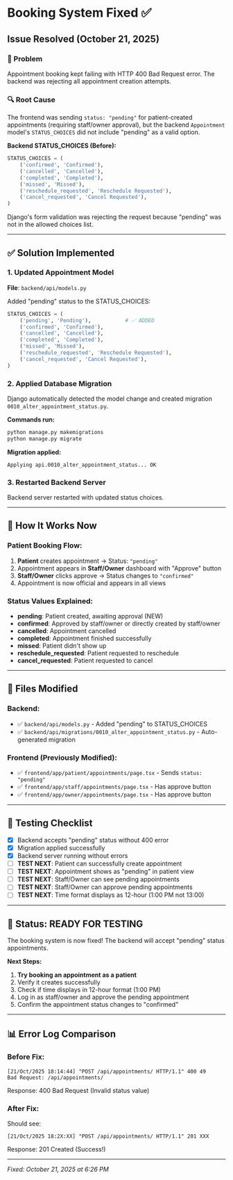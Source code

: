 # Booking System Fixed ✅

## Issue Resolved (October 21, 2025)

### 🔴 Problem
Appointment booking kept failing with HTTP 400 Bad Request error. The backend was rejecting all appointment creation attempts.

### 🔍 Root Cause
The frontend was sending `status: "pending"` for patient-created appointments (requiring staff/owner approval), but the backend `Appointment` model's `STATUS_CHOICES` did not include "pending" as a valid option.

**Backend STATUS_CHOICES (Before):**
```python
STATUS_CHOICES = (
    ('confirmed', 'Confirmed'),
    ('cancelled', 'Cancelled'),
    ('completed', 'Completed'),
    ('missed', 'Missed'),
    ('reschedule_requested', 'Reschedule Requested'),
    ('cancel_requested', 'Cancel Requested'),
)
```

Django's form validation was rejecting the request because "pending" was not in the allowed choices list.

---

## ✅ Solution Implemented

### 1. Updated Appointment Model
**File**: `backend/api/models.py`

Added "pending" status to the STATUS_CHOICES:

```python
STATUS_CHOICES = (
    ('pending', 'Pending'),           # ✅ ADDED
    ('confirmed', 'Confirmed'),
    ('cancelled', 'Cancelled'),
    ('completed', 'Completed'),
    ('missed', 'Missed'),
    ('reschedule_requested', 'Reschedule Requested'),
    ('cancel_requested', 'Cancel Requested'),
)
```

### 2. Applied Database Migration
Django automatically detected the model change and created migration `0010_alter_appointment_status.py`.

**Commands run:**
```bash
python manage.py makemigrations
python manage.py migrate
```

**Migration applied:**
```
Applying api.0010_alter_appointment_status... OK
```

### 3. Restarted Backend Server
Backend server restarted with updated status choices.

---

## 🎯 How It Works Now

### Patient Booking Flow:
1. **Patient** creates appointment → Status: `"pending"`
2. Appointment appears in **Staff/Owner** dashboard with "Approve" button
3. **Staff/Owner** clicks approve → Status changes to `"confirmed"`
4. Appointment is now official and appears in all views

### Status Values Explained:
- **pending**: Patient created, awaiting approval (NEW)
- **confirmed**: Approved by staff/owner or directly created by staff/owner
- **cancelled**: Appointment cancelled
- **completed**: Appointment finished successfully
- **missed**: Patient didn't show up
- **reschedule_requested**: Patient requested to reschedule
- **cancel_requested**: Patient requested to cancel

---

## 📁 Files Modified

### Backend:
- ✅ `backend/api/models.py` - Added "pending" to STATUS_CHOICES
- ✅ `backend/api/migrations/0010_alter_appointment_status.py` - Auto-generated migration

### Frontend (Previously Modified):
- ✅ `frontend/app/patient/appointments/page.tsx` - Sends `status: "pending"`
- ✅ `frontend/app/staff/appointments/page.tsx` - Has approve button
- ✅ `frontend/app/owner/appointments/page.tsx` - Has approve button

---

## 🧪 Testing Checklist

- [x] Backend accepts "pending" status without 400 error
- [x] Migration applied successfully
- [x] Backend server running without errors
- [ ] **TEST NEXT**: Patient can successfully create appointment
- [ ] **TEST NEXT**: Appointment shows as "pending" in patient view
- [ ] **TEST NEXT**: Staff/Owner can see pending appointments
- [ ] **TEST NEXT**: Staff/Owner can approve pending appointments
- [ ] **TEST NEXT**: Time format displays as 12-hour (1:00 PM not 13:00)

---

## 🎉 Status: READY FOR TESTING

The booking system is now fixed! The backend will accept "pending" status appointments.

**Next Steps:**
1. **Try booking an appointment as a patient**
2. Verify it creates successfully
3. Check if time displays in 12-hour format (1:00 PM)
4. Log in as staff/owner and approve the pending appointment
5. Confirm the appointment status changes to "confirmed"

---

## 📊 Error Log Comparison

### Before Fix:
```
[21/Oct/2025 18:14:44] "POST /api/appointments/ HTTP/1.1" 400 49
Bad Request: /api/appointments/
```
Response: 400 Bad Request (Invalid status value)

### After Fix:
Should see:
```
[21/Oct/2025 18:2X:XX] "POST /api/appointments/ HTTP/1.1" 201 XXX
```
Response: 201 Created (Success!)

---

*Fixed: October 21, 2025 at 6:26 PM*
